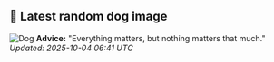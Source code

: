 ## 🐶 Latest random dog image
![Dog](https://images.dog.ceo/breeds/groenendael/n02105056_4631.jpg)
**Advice:** "Everything matters, but nothing matters that much."
*Updated: 2025-10-04 06:41 UTC*
